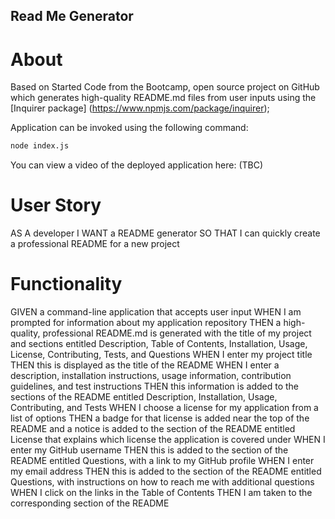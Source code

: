 ## Read Me Generator

# About

Based on Started Code from the Bootcamp, open source project on GitHub which generates high-quality README.md files from user inputs using the [Inquirer package] (https://www.npmjs.com/package/inquirer);

Application can be invoked using the following command:

```bash
node index.js
```

You can view a video of the deployed application here: (TBC)

# User Story

AS A developer
I WANT a README generator
SO THAT I can quickly create a professional README for a new project

# Functionality

GIVEN a command-line application that accepts user input
WHEN I am prompted for information about my application repository
THEN a high-quality, professional README.md is generated with the title of my project and sections entitled Description, Table of Contents, Installation, Usage, License, Contributing, Tests, and Questions
WHEN I enter my project title
THEN this is displayed as the title of the README
WHEN I enter a description, installation instructions, usage information, contribution guidelines, and test instructions
THEN this information is added to the sections of the README entitled Description, Installation, Usage, Contributing, and Tests
WHEN I choose a license for my application from a list of options
THEN a badge for that license is added near the top of the README and a notice is added to the section of the README entitled License that explains which license the application is covered under
WHEN I enter my GitHub username
THEN this is added to the section of the README entitled Questions, with a link to my GitHub profile
WHEN I enter my email address
THEN this is added to the section of the README entitled Questions, with instructions on how to reach me with additional questions
WHEN I click on the links in the Table of Contents
THEN I am taken to the corresponding section of the README
